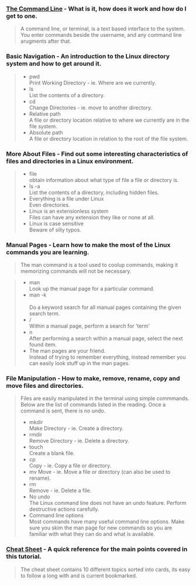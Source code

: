 
### [The Command Line](https://ryanstutorials.net/linuxtutorial/commandline.php) - What is it, how does it work and how do I get to one.  
> A command line, or terminal, is a text based interface to the system. You enter commands beside the username, and any command line arugments after that. 


### Basic Navigation - An introduction to the Linux directory system and how to get around it.  
> - pwd  
>Print Working Directory - ie. Where are we currently.  
> - ls  
>List the contents of a directory.  
> - cd  
>Change Directories - ie. move to another directory.  
> - Relative path  
>A file or directory location relative to where we currently are in the file system.  
> - Absolute path  
>A file or directory location in relation to the root of the file system.  


### More About Files - Find out some interesting characteristics of files and directories in a Linux environment.   
> - file  
> obtain information about what type of file a file or directory is.  
> - ls -a  
>List the contents of a directory, including hidden files.  
> - Everything is a file under Linux  
>   Even directories.  
> - Linux is an extensionless system  
>   Files can have any extension they like or none at all.  
> - Linux is case sensitive  
>   Beware of silly typos.

### Manual Pages - Learn how to make the most of the Linux commands you are learning.  
> The man command is a tool used to coolup commands, making it memorizing commands will not be necessary. 

> - man <command>  
>   Look up the manual page for a particular command.  
> - man -k <search term>  
>   Do a keyword search for all manual pages containing the given search term.  
> - /<term>  
>   Within a manual page, perform a search for 'term'  
> - n  
>   After performing a search within a manual page, select the next found item.  
> - The man pages are your friend.  
>   Instead of trying to remember everything, instead remember you can easily look stuff up in the man pages.  


### File Manipulation - How to make, remove, rename, copy and move files and directories.  
  > Files are easily manipulated in the terminal using simple commmands. Below are the list of commands listed in the reading. Once a command is sent, there is no undo.  
> - mkdir  
>   Make Directory - ie. Create a directory.  
> - rmdir  
>   Remove Directory - ie. Delete a directory.  
> - touch  
>   Create a blank file.  
> - cp  
>   Copy - ie. Copy a file or directory.  
> - mv
>   Move - ie. Move a file or directory (can also be used to rename).  
> - rm  
>   Remove - ie. Delete a file.  
> - No undo  
>   The Linux command line does not have an undo feature. Perform destructive actions carefully.  
> - Command line options  
>   Most commands have many useful command line options. Make sure you skim the man page for new commands so you are familiar with what they can do and what is available.  


### [Cheat Sheet](https://ryanstutorials.net/linuxtutorial/cheatsheet.php) - A quick reference for the main points covered in this tutorial.
>The cheat sheet contains 10 different topics sorted into cards, its easy to follow a long with and is current bookmarked. 
  
